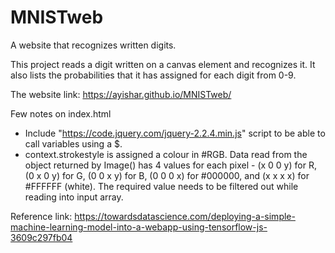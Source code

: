 # MNISTweb
A website that recognizes written digits.

This project reads a digit written on a canvas element and recognizes it. It also lists the probabilities that it has assigned for each digit from 0-9.



The website link: https://ayishar.github.io/MNISTweb/

Few notes on index.html
*  Include "https://code.jquery.com/jquery-2.2.4.min.js" script to be able to call variables using a $.
*  context.strokestyle is assigned a colour in #RGB. Data read from the object returned by Image() has 4 values for each pixel - (x 0 0 y) for R, (0 x 0 y) for G, (0 0 x y) for B, (0 0 0 x) for #000000, and (x x x x) for #FFFFFF (white). The required value needs to be filtered out while reading into input array.

Reference link:
https://towardsdatascience.com/deploying-a-simple-machine-learning-model-into-a-webapp-using-tensorflow-js-3609c297fb04
